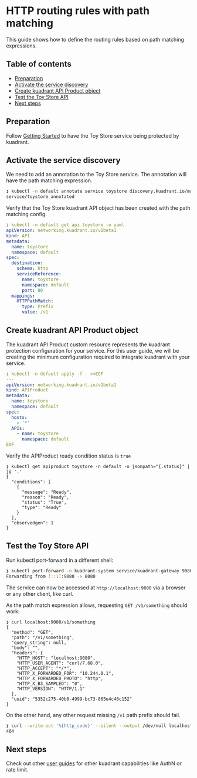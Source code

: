# HTTP routing rules with path matching

This guide shows how to define the routing rules based on path matching expressions.

## Table of contents

* [Preparation](#preparation)
* [Activate the service discovery](#activate-the-service-discovery)
* [Create kuadrant API Product object](#create-kuadrant-api-product-object)
* [Test the Toy Store API](#test-the-toy-store-api)
* [Next steps](#next-steps)

## Preparation

Follow [Getting Started](/doc/getting-started.md) to have the Toy Store service
being protected by kuadrant.

## Activate the service discovery

We need to add an annotation to the Toy Store service.
The annotation will have the path matching expression.

```bash
❯ kubectl -n default annotate service toystore discovery.kuadrant.io/matchpath="/v1"
service/toystore annotated
```

Verify that the Toy Store kuadrant API object has been created with the path matching config.

```yaml
❯ kubectl -n default get api toystore -o yaml
apiVersion: networking.kuadrant.io/v1beta1
kind: API
metadata:
  name: toystore
  namespace: default
spec:
  destination:
    schema: http
    serviceReference:
      name: toystore
      namespace: default
      port: 80
  mappings:
    HTTPPathMatch:
      type: Prefix
      value: /v1
```

## Create kuadrant API Product object

The kuadrant API Product custom resource represents the kuadrant protection configuration for your service.
For this user guide, we will be creating the minimum configuration required to integrate kuadrant with your service.

```yaml
❯ kubectl -n default apply -f - <<EOF
---
apiVersion: networking.kuadrant.io/v1beta1
kind: APIProduct
metadata:
  name: toystore
  namespace: default
spec:
  hosts:
    - '*'
  APIs:
    - name: toystore
      namespace: default
EOF
```

Verify the APIProduct ready condition status is `true`

```jsonc
❯ kubectl get apiproduct toystore -n default -o jsonpath="{.status}" | jq '.'
{
  "conditions": [
    {
      "message": "Ready",
      "reason": "Ready",
      "status": "True",
      "type": "Ready"
    }
  ],
  "observedgen": 1
}
```

## Test the Toy Store API

Run kubectl port-forward in a different shell:

```bash
❯ kubectl port-forward -n kuadrant-system service/kuadrant-gateway 9080:80
Forwarding from [::1]:9080 -> 8080
```

The service can now be accessed at `http://localhost:9080` via a browser or any other client, like curl.

As the path match expression allows, requesting `GET /v1/something` should work:

```jsonc
❯ curl localhost:9080/v1/something
{
  "method": "GET",
  "path": "/v1/something",
  "query_string": null,
  "body": "",
  "headers": {
    "HTTP_HOST": "localhost:9080",
    "HTTP_USER_AGENT": "curl/7.68.0",
    "HTTP_ACCEPT": "*/*",
    "HTTP_X_FORWARDED_FOR": "10.244.0.1",
    "HTTP_X_FORWARDED_PROTO": "http",
    "HTTP_X_B3_SAMPLED": "0",
    "HTTP_VERSION": "HTTP/1.1"
  },
  "uuid": "5352c275-40b0-4999-bc73-865e4c46c152"
}

```

On the other hand, any other request missing `/v1` path prefix should fail.

```bash
❯ curl --write-out '%{http_code}' --silent --output /dev/null localhost:9080/something
404
```

## Next steps

Check out other [user guides](/README.md#user-guides) for other kuadrant capabilities like AuthN or rate limit.
